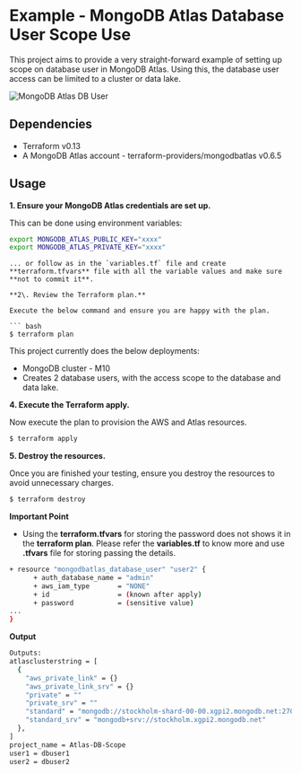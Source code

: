 # Example - MongoDB Atlas Database User Scope Use

This project aims to provide a very straight-forward example of setting up scope on database user in MongoDB Atlas. Using this, the database user access can be limited to a cluster or data lake.

![MongoDB Atlas DB User](https://share.getcloudapp.com/p9uwpRAQ)

## Dependencies

* Terraform v0.13
* A MongoDB Atlas account - terraform-providers/mongodbatlas v0.6.5

## Usage

**1\. Ensure your MongoDB Atlas credentials are set up.**

This can be done using environment variables:


```bash
export MONGODB_ATLAS_PUBLIC_KEY="xxxx"
export MONGODB_ATLAS_PRIVATE_KEY="xxxx"
```

```
... or follow as in the `variables.tf` file and create **terraform.tfvars** file with all the variable values and make sure **not to commit it**.

**2\. Review the Terraform plan.**

Execute the below command and ensure you are happy with the plan.

``` bash
$ terraform plan
```
This project currently does the below deployments:

- MongoDB cluster - M10
- Creates 2 database users, with the access scope to the database and data lake.

**4\. Execute the Terraform apply.**

Now execute the plan to provision the AWS and Atlas resources.

``` bash
$ terraform apply
```

**5\. Destroy the resources.**

Once you are finished your testing, ensure you destroy the resources to avoid unnecessary charges.

``` bash
$ terraform destroy
```

**Important Point**

- Using the **terraform.tfvars** for storing the password does not shows it in the **terraform plan**. Please refer the **variables.tf** to know more and use **.tfvars** file for storing passing the details.

```bash
+ resource "mongodbatlas_database_user" "user2" {
      + auth_database_name = "admin"
      + aws_iam_type       = "NONE"
      + id                 = (known after apply)
      + password           = (sensitive value)
...
}
```

**Output**

```bash
Outputs:
atlasclusterstring = [
  {
    "aws_private_link" = {}
    "aws_private_link_srv" = {}
    "private" = ""
    "private_srv" = ""
    "standard" = "mongodb://stockholm-shard-00-00.xgpi2.mongodb.net:27017,stockholm-shard-00-01.xgpi2.mongodb.net:27017,stockholm-shard-00-02.xgpi2.mongodb.net:27017/?ssl=true&authSource=admin&replicaSet=atlas-90b49a-shard-0"
    "standard_srv" = "mongodb+srv://stockholm.xgpi2.mongodb.net"
  },
]
project_name = Atlas-DB-Scope
user1 = dbuser1
user2 = dbuser2
```